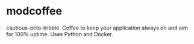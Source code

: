 # modcoffee
cautious-octo-tribble. Coffee to keep your application always on and aim for 100% uptime. Uses Python and Docker.

